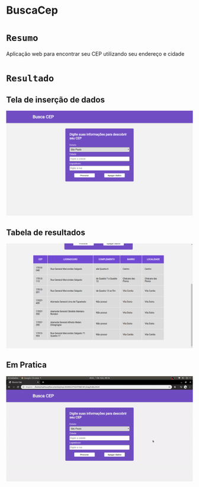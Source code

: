 # BuscaCep

# `Resumo`

Aplicação web para encontrar seu CEP utilizando seu endereço e cidade

# `Resultado`

## Tela de inserção de dados

![](result/result1)

## Tabela de resultados

![](result/result2)

## Em Pratica

![](result/buscaCep.gif)
